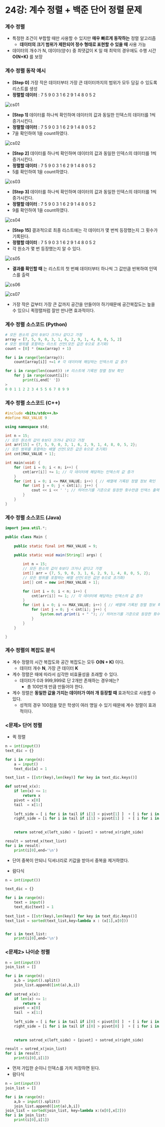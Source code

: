 # 24강: 계수 정렬 + 백준 단어 정렬 문제

### 계수 정렬

- 특정한 조건이 부합할 때만 사용할 수 있지만 **매우 빠르게 동작하는** 정렬 알고리즘
  - **데이터의 크기 범위가 제한되어 정수 형태로 표현할 수 있을 때** 사용 가능
- 데이터의 개수가 N, 데이터(양수) 중 최댓값이 K 일 때 최악의 경우에도 수행 시간 **O(N+K)** 를 보장

### 계수 정렬 동작 예시

- **[Step 0]** 가장 작은 데이터부터 가장 큰 데이터까지의 범위가 모두 담길 수 있도록 리스트를 생성
- **정렬할 데이터** : 7 5 9 0 3 1 6 2 9 1 4 8 0 5 2

![cs01](./img/cs01.jpg)

- **[Step 1]** 데이터를 하나씩 확인하며 데이터의 값과 동일한 인덱스의 데이터를 1씩 증가시킨다.
- **정렬할 데이터** : 7 5 9 0 3 1 6 2 9 1 4 8 0 5 2
- 7을 확인하여 1을 count하였다.

![cs02](./img/cs02.jpg)

- **[Step 2]** 데이터를 하나씩 확인하며 데이터의 값과 동일한 인덱스의 데이터를 1씩 증가시킨다.
- **정렬할 데이터** : 7 5 9 0 3 1 6 2 9 1 4 8 0 5 2
- 5를 확인하여 1을 count하였다.

![cs03](./img/cs03.jpg)

- **[Step 3]** 데이터를 하나씩 확인하며 데이터의 값과 동일한 인덱스의 데이터를 1씩 증가시킨다.
- **정렬할 데이터** : 7 5 9 0 3 1 6 2 9 1 4 8 0 5 2
- 9를 확인하여 1을 count하였다.

![cs04](./img/cs04.jpg)

- **[Step 15]** 결과적으로 최종 리스트에는 각 데이터가 몇 번씩 등장했는지 그 횟수가 기록된다.
- **정렬할 데이터** : 7 5 9 0 3 1 6 2 9 1 4 8 0 5 2
- 각 원소가 몇 번 등장했는지 알 수 있다.

![cs05](./img/cs05.jpg)

- **결과를 확인할 때** 는 리스트의 첫 번째 데이터부터 하나씩 그 값만큼 반복하여 인덱스를 출력

![cs06](./img/cs06.jpg)

![cs07](./img/cs07.jpg)

- 가장 작은 값부터 가장 큰 값까지 공간을 만들어야 하기때문에 공간복잡도는 높을 수 있으니 퀵정렬처럼 잘만 만나면 효과적이다.

### 계수 정렬 소스코드 (Python)

```python
# 모든 원소의 값이 0보다 크거나 같다고 가정
array = [7, 5, 9, 0, 3, 1, 6, 2, 9, 1, 4, 8, 0, 5, 2]
# 모든 범위를 포함하는 리스트 선언(모든 값은 0으로 초기화)
count = [0] * (max(array) + 1)

for i in range(len(array)):
    count[array[i]] +=1 # 각 데이터에 해당하는 인덱스의 값 증가

for i in range(len(count)) :# 리스트에 기록된 정렬 정보 확인
    for j in range(count[i]):
        print(i,end[' '])
>
0 0 1 1 2 2 3 4 5 5 6 7 8 9 9
```

### 계수 정렬 소스코드 (C++)

```c++
#include <bits/stdc++.h>
#define MAX_VALUE 9

using namespace std;

int n = 15;
// 모든 원소의 값이 0보다 크거나 같다고 가정
int arr[15] = {7, 5, 9, 0, 3, 1, 6, 2, 9, 1, 4, 8, 0, 5, 2};
// 모든 범위를 포함하는 배열 선언(모든 값은 0으로 초기화)
int cnt[MAX_VALUE + 1];

int main(void) {
    for (int i = 0; i < n; i++) {
        cnt[arr[i]] += 1; // 각 데이터에 해당하는 인덱스의 값 증가
    }
    for (int i = 0; i <= MAX_VALUE; i++) { // 배열에 기록된 정렬 정보 확인
        for (int j = 0; j < cnt[i]; j++) {
            cout << i << ' '; // 띄어쓰기를 기준으로 등장한 횟수만큼 인덱스 출력
        }
    }
}
```

### 계수 정렬 소스코드 (Java)

```java
import java.util.*;

public class Main {
	
    public static final int MAX_VALUE = 9;

    public static void main(String[] args) {
    	
        int n = 15;
        // 모든 원소의 값이 0보다 크거나 같다고 가정
        int[] arr = {7, 5, 9, 0, 3, 1, 6, 2, 9, 1, 4, 8, 0, 5, 2};
        // 모든 범위를 포함하는 배열 선언(모든 값은 0으로 초기화)
        int[] cnt = new int[MAX_VALUE + 1];

        for (int i = 0; i < n; i++) {
            cnt[arr[i]] += 1; // 각 데이터에 해당하는 인덱스의 값 증가
        }
        for (int i = 0; i <= MAX_VALUE; i++) { // 배열에 기록된 정렬 정보 확인
            for (int j = 0; j < cnt[i]; j++) {
                System.out.print(i + " "); // 띄어쓰기를 기준으로 등장한 횟수만큼 인덱스 출력
            }
        }
    }

}
```

### 계수 정렬의 복잡도 분석

- 계수 정렬의 시간 복잡도와 공간 복잡도는 모두 **O(N + K)** 이다.
  - 데이터 개수 **N**, 가장 큰 데이터 **K**
- 계수 정렬은 때에 따라서 심각한 비효율성을 초래할 수 있다.
  - 데이터가 0과 999,999로 단 2개만 존재하는 경우에는?
    - 총 100만개 만큼 만들어야 한다.
- 계수 정렬은 **동일한 값을 가지는 데이터가 여러 개 등장할 때** 효과적으로 사용할 수 있다.
  - 성적의 경우 100점을 맞은 학생이 여러 명일 수 있기 때문에 계수 정렬이 효과적이다.

### <문제> 단어 정렬

- 퀵 정렬

```python
n = int(input())
text_dic = {}

for i in range(n):
    a = input()
    text_dic[a] = 1

text_list = [[str(key),len(key)] for key in text_dic.keys()]

def sotred_x(x):
    if len(x) <= 1:
        return x
    pivot = x[0]
    tail  = x[1:]
    
    left_side = [ i for i in tail if i[1] < pivot[1] ]  + [ i for i in tail if i[1] == pivot[1] if i[0] < pivot[0]  ]
    right_side = [i for i in tail if i[1] > pivot[1] ]  + [ i for i in tail if i[1] == pivot[1] if i[0] > pivot[0]  ]
    
    
    return sotred_x(left_side) + [pivot] + sotred_x(right_side)

result = sotred_x(text_list)
for i in result:
    print(i[0],end='\n')
```

- 단어 중복이 안되니 딕셔너리로 키값을 받아서 중복을 제거하였다.

- 람다식

```python
n = int(input())

text_dic = {}

for i in range(n):
    text = input()
    text_dic[text] = 1
    
text_list = [[str(key),len(key)] for key in text_dic.keys()]
text_list = sorted(text_list,key=lambda x : (x[1],x[0]))


for i in text_list:
    print(i[0],end='\n')
```

### <문제2> 나이순 정렬 

```python
n = int(input())
join_list = []

for i in range(n):
    a,b = input().split()
    join_list.append([int(a),b,i])
    
def sotred_x(x):
    if len(x) <= 1:
        return x
    pivot = x[0]
    tail  = x[1:]
    
    left_side = [ i for i in tail if i[0] < pivot[0] ]  + [ i for i in tail if i[0] == pivot[0] if i[2] < pivot[2]  ]
    right_side = [i for i in tail if i[0] > pivot[0] ]  + [ i for i in tail if i[0] == pivot[0] if i[2] > pivot[2]  ]
    
    
    return sotred_x(left_side) + [pivot] + sotred_x(right_side)

result = sotred_x(join_list)
for i in result:
    print(i[0],i[1])
```

- 먼저 가입한 순이니 인덱스를 가치 저장하면 된다.
- 람다식

```python
n = int(input())
join_list = []

for i in range(n):
    a,b = input().split()
    join_list.append([int(a),b,i])
join_list = sorted(join_list, key=lambda x:(x[0],x[2]))    
for i in join_list:
    print(i[0],i[1])
```

